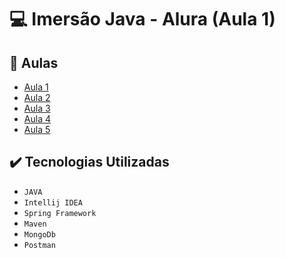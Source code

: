 # :computer: Imersão Java - Alura (Aula 1)

## 📁 Aulas

* [Aula 1](https://github.com/FeliipeJ/imersao-java-alura/tree/aula-1)
* [Aula 2](https://github.com/FeliipeJ/imersao-java-alura/tree/aula2)
* [Aula 3](#)
* [Aula 4](#)
* [Aula 5](#)

## ✔️ Tecnologias Utilizadas
* `JAVA`
* `Intellij IDEA`
* `Spring Framework`
* `Maven`
* `MongoDb`
* `Postman`


